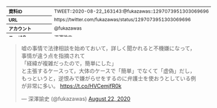 <table style="font-size: 9pt; width: 610px; margin-bottom: 20px; height: 80px;">
<tbody>
    <tr>
        <th align=left>資料ID</th>
        <td align=left>TWEET::2020-08-22_163143:@fukazawas::1297073951303069696</td>
    </tr>
    <tr>
        <th align=left>URL</th>
        <td align=left>https://twitter.com/fukazawas/status/1297073951303069696</td>
    </tr>
    <tr>
        <th align=left>アカウント</th>
        <td align=left>@fukazawas</td>
    </tr>
    <tr>
        <th align=left>ユーザ名</th>
        <td align=left>深澤諭史</td>
    </tr>
    <tr>
        <th align=left>ツイートの記録日時</th>
        <td align=left>created_at 2022-08-24_1101</td>
    </tr>
</tbody>
</table>
<blockquote class="twitter-tweet" data-width="450"  data-lang="ja"><p lang="ja" dir="ltr">嘘の事情で法律相談を始めておいて，詳しく聞かれると不機嫌になって，事情が違う点を指摘されて<br>「経緯が複雑だったので，簡単にした」<br>と主張するケースって，大体のケースで「簡単」でなくて「虚偽」だし，もっというと，逆恨みで嫌がらせをするのに弁護士を使おうとしている例が非常に多い。 <a href="https://t.co/HVCemjfR0k">https://t.co/HVCemjfR0k</a></p>&mdash; 深澤諭史 (@fukazawas) <a href="https://twitter.com/fukazawas/status/1297073951303069696?ref_src=twsrc%5Etfw">August 22, 2020</a></blockquote>
<script async src="https://platform.twitter.com/widgets.js" charset="utf-8"></script>


